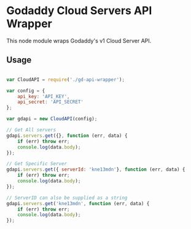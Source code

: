 # Godaddy Cloud Servers API Wrapper
This node module wraps Godaddy's v1 Cloud Server API.


## Usage

```javascript

var CloudAPI = require('./gd-api-wrapper');

var config = {
	api_key: 'API_KEY',
	api_secret: 'API_SECRET'
};

var gdapi = new CloudAPI(config);

// Get All servers
gdapi.servers.get({}, function (err, data) {
	if (err) throw err;
	console.log(data.body);
});

// Get Specific Server
gdapi.servers.get({ serverId: 'kne13mdn'}, function (err, data) {
	if (err) throw err;
	console.log(data.body);
});

// ServerID can also be supplied as a string 
gdapi.servers.get('kne13mdn', function (err, data) {
	if (err) throw err;
	console.log(data.body);
});


```